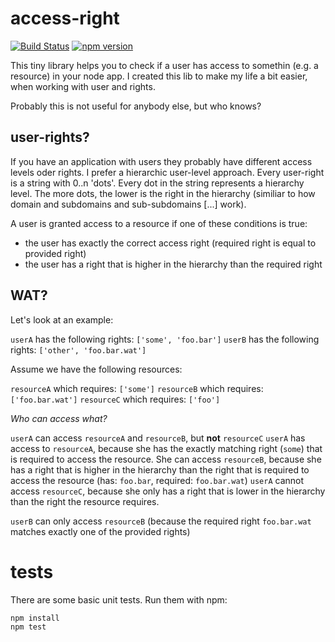 # access-right

[![Build Status](https://img.shields.io/travis/ds82/access-right.svg?style=flat)](https://travis-ci.org/ds82/access-right) [![npm version](https://img.shields.io/npm/v/access-right.svg?style=flat)](https://www.npmjs.com/package/access-right)

This tiny library helps you to check if a user has access to somethin (e.g. a resource) in your node app.
I created this lib to make my life a bit easier, when working with user and rights.

Probably this is not useful for anybody else, but who knows?

## user-rights? ##

If you have an application with users they probably have different access levels oder rights.
I prefer a hierarchic user-level approach. Every user-right is a string with 0..n 'dots'.
Every dot in the string represents a hierarchy level. The more dots, the lower is the right in the hierarchy
(similiar to how domain and subdomains and sub-subdomains [...] work).

A user is granted access to a resource if one of these conditions is true:

* the user has exactly the correct access right (required right is equal to provided right)
* the user has a right that is higher in the hierarchy than the required right

## WAT? ##

Let's look at an example:

`userA` has the following rights: `['some', 'foo.bar']`
`userB` has the following rights: `['other', 'foo.bar.wat']`

Assume we have the following resources:

`resourceA` which requires: `['some']`
`resourceB` which requires: `['foo.bar.wat']`
`resourceC` which requires: `['foo']`

*Who can access what?*

`userA` can access `resourceA` and `resourceB`, but **not** `resourceC`
`userA` has access to `resourceA`, because she has the exactly matching right (`some`) that is required to access the resource.
She can access `resourceB`, because she has a right that is higher in the hierarchy than the right that is required to access the resource (has: `foo.bar`, required: `foo.bar.wat`)
`userA` cannot access `resourceC`, because she only has a right that is lower in the hierarchy than the right the resource requires.


`userB` can only access `resourceB` (because the required right `foo.bar.wat` matches exactly one of the provided rights) 

# tests

There are some basic unit tests. Run them with npm:

```
npm install
npm test
```
